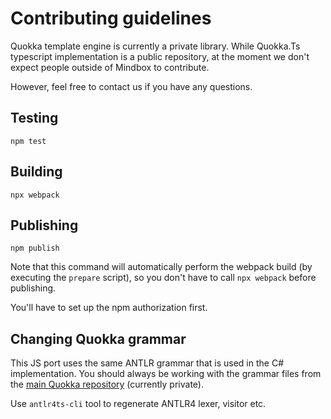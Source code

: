 # Contributing guidelines

Quokka template engine is currently a private library. 
While Quokka.Ts typescript implementation is a public repository, 
at the moment we don't expect people outside of Mindbox to contribute. 

However, feel free to contact us if you have any questions.

## Testing

```
npm test
```

## Building

```
npx webpack
```

## Publishing

```
npm publish
```

Note that this command will automatically perform the webpack build (by executing the `prepare` script), 
so you don't have to call `npx webpack` before publishing.

You'll have to set up the npm authorization first.

## Changing Quokka grammar 

This JS port uses the same ANTLR grammar that is used in the C# implementation. 
You should always be working with the grammar files from the [main Quokka repository](https://github.com/mindbox-moscow/Quokka) (currently private).

Use `antlr4ts-cli` tool to regenerate ANTLR4 lexer, visitor etc.
